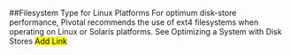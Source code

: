 <a id="filesystem-types"></a>
##Filesystem Type for Linux Platforms
For optimum disk-store performance, Pivotal recommends the use of ext4 filesystems when operating on Linux or Solaris platforms. See Optimizing a System with Disk Stores <mark> Add Link</mark>

